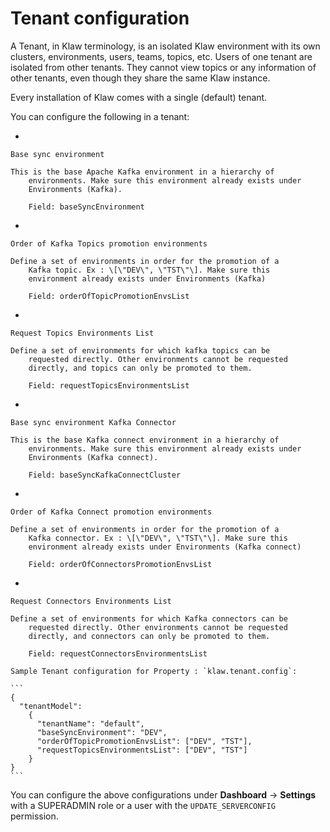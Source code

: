 # Tenant configuration

A Tenant, in Klaw terminology, is an isolated Klaw environment with its
own clusters, environments, users, teams, topics, etc. Users of one
tenant are isolated from other tenants. They cannot view topics or any
information of other tenants, even though they share the same Klaw
instance.

Every installation of Klaw comes with a single (default) tenant.

You can configure the following in a tenant:

-   

    Base sync environment

    This is the base Apache Kafka environment in a hierarchy of
        environments. Make sure this environment already exists under
        Environments (Kafka).

        Field: baseSyncEnvironment

-   

    Order of Kafka Topics promotion environments

    Define a set of environments in order for the promotion of a
        Kafka topic. Ex : \[\"DEV\", \"TST\"\]. Make sure this
        environment already exists under Environments (Kafka)

        Field: orderOfTopicPromotionEnvsList

-   

    Request Topics Environments List

    Define a set of environments for which kafka topics can be
        requested directly. Other environments cannot be requested
        directly, and topics can only be promoted to them.

        Field: requestTopicsEnvironmentsList

-   

    Base sync environment Kafka Connector

    This is the base Kafka connect environment in a hierarchy of
        environments. Make sure this environment already exists under
        Environments (Kafka connect).

        Field: baseSyncKafkaConnectCluster

-   

    Order of Kafka Connect promotion environments

    Define a set of environments in order for the promotion of a
        Kafka connector. Ex : \[\"DEV\", \"TST\"\]. Make sure this
        environment already exists under Environments (Kafka connect)

        Field: orderOfConnectorsPromotionEnvsList

-   

    Request Connectors Environments List

    Define a set of environments for which Kafka connectors can be
        requested directly. Other environments cannot be requested
        directly, and connectors can only be promoted to them.

        Field: requestConnectorsEnvironmentsList

    Sample Tenant configuration for Property : `klaw.tenant.config`:
    
    ```
    {
      "tenantModel":
        {
          "tenantName": "default",
          "baseSyncEnvironment": "DEV",
          "orderOfTopicPromotionEnvsList": ["DEV", "TST"],
          "requestTopicsEnvironmentsList": ["DEV", "TST"]
        }
    }
    ```

You can configure the above configurations under **Dashboard** -\>
**Settings** with a SUPERADMIN role or a user with the
`UPDATE_SERVERCONFIG` permission.
